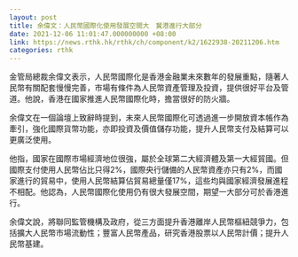 ```yaml
---
layout: post
title: 余偉文：人民幣國際化使用發展空間大　冀港進行大部分
date: 2021-12-06 11:01:47.000000000 +08:00
link: https://news.rthk.hk/rthk/ch/component/k2/1622938-20211206.htm
categories: rthk
---
```


金管局總裁余偉文表示，人民幣國際化是香港金融業未來數年的發展重點，隨著人民幣有關配套慢慢完善，市場有條件為人民幣資產管理及投資，提供很好平台及管道。他說，香港在國家推進人民幣國際化時，擔當很好的防火牆。

余偉文在一個論壇上致辭時提到，未來人民幣國際化可透過進一步開放資本帳作為牽引，強化國際貨幣功能，亦即投資及價值儲存功能，提升人民幣支付及結算可以更廣泛使用。

他指，國家在國際市場經濟地位很強，屬於全球第二大經濟體及第一大經貿國。但國際支付使用人民幣佔比只得2%，國際央行儲備的人民幣資產亦只有2%，而國家進行的貿易中，使用人民幣結算佔貿易總量僅17%，這些均與國家經濟發展進程不相配。他認為，人民幣國際化使用仍有很大發展空間，期望一大部分可於香港進行。

余偉文說，將聯同監管機構及政府，從三方面提升香港離岸人民幣樞紐競爭力，包括擴大人民幣市場流動性；豐富人民幣產品，研究香港股票以人民幣計價；提升人民幣基建。
